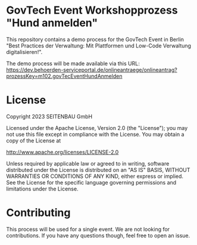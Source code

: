 # GovTech Event Workshopprozess "Hund anmelden"

This repository contains a demo process for the GovTech Event in Berlin "Best Practices der Verwaltung: Mit Plattformen und Low-Code Verwaltung digitalisieren!".

The demo process will be made available via this URL: https://dev.behoerden-serviceportal.de/onlineantraege/onlineantrag?prozessKey=m102.govTecEventHundAnmelden

# License
Copyright 2023 SEITENBAU GmbH

Licensed under the Apache License, Version 2.0 (the "License"); you may not use this file except in compliance with the License. You may obtain a copy of the License at

http://www.apache.org/licenses/LICENSE-2.0

Unless required by applicable law or agreed to in writing, software distributed under the License is distributed on an "AS IS" BASIS, WITHOUT WARRANTIES OR CONDITIONS OF ANY KIND, either express or implied. See the License for the specific language governing permissions and limitations under the License.


# Contributing
This process will be used for a single event. We are not looking for  contributions. If you have any questions though, feel free to open an issue.

